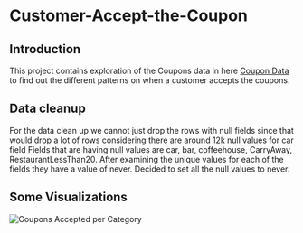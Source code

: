# Customer-Accept-the-Coupon

## Introduction
This project contains exploration of the Coupons data in here [Coupon Data](data/coupons.csv) to find out the different patterns on when a customer accepts the coupons.

## Data cleanup
For the data clean up we cannot just drop the rows with null fields since that would drop a lot of rows considering there are around 12k null values for car field
Fields that are having null values are car, bar, coffeehouse, CarryAway, RestaurantLessThan20. After examining the unique values for each of the fields they have a value of never. Decided to set all the null values to never.

## Some Visualizations
![Coupons Accepted per Category](image/CouponsPerCategory.png)
